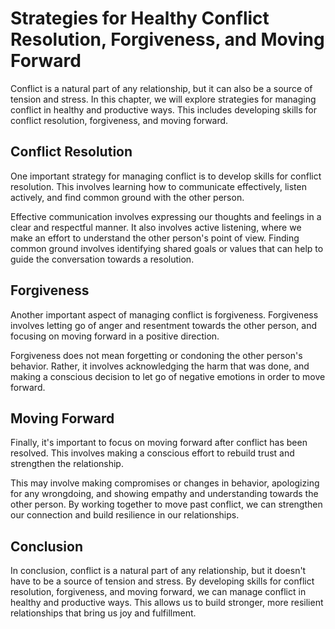 Strategies for Healthy Conflict Resolution, Forgiveness, and Moving Forward
=========================================================================================================

Conflict is a natural part of any relationship, but it can also be a source of tension and stress. In this chapter, we will explore strategies for managing conflict in healthy and productive ways. This includes developing skills for conflict resolution, forgiveness, and moving forward.

Conflict Resolution
-------------------

One important strategy for managing conflict is to develop skills for conflict resolution. This involves learning how to communicate effectively, listen actively, and find common ground with the other person.

Effective communication involves expressing our thoughts and feelings in a clear and respectful manner. It also involves active listening, where we make an effort to understand the other person's point of view. Finding common ground involves identifying shared goals or values that can help to guide the conversation towards a resolution.

Forgiveness
-----------

Another important aspect of managing conflict is forgiveness. Forgiveness involves letting go of anger and resentment towards the other person, and focusing on moving forward in a positive direction.

Forgiveness does not mean forgetting or condoning the other person's behavior. Rather, it involves acknowledging the harm that was done, and making a conscious decision to let go of negative emotions in order to move forward.

Moving Forward
--------------

Finally, it's important to focus on moving forward after conflict has been resolved. This involves making a conscious effort to rebuild trust and strengthen the relationship.

This may involve making compromises or changes in behavior, apologizing for any wrongdoing, and showing empathy and understanding towards the other person. By working together to move past conflict, we can strengthen our connection and build resilience in our relationships.

Conclusion
----------

In conclusion, conflict is a natural part of any relationship, but it doesn't have to be a source of tension and stress. By developing skills for conflict resolution, forgiveness, and moving forward, we can manage conflict in healthy and productive ways. This allows us to build stronger, more resilient relationships that bring us joy and fulfillment.
